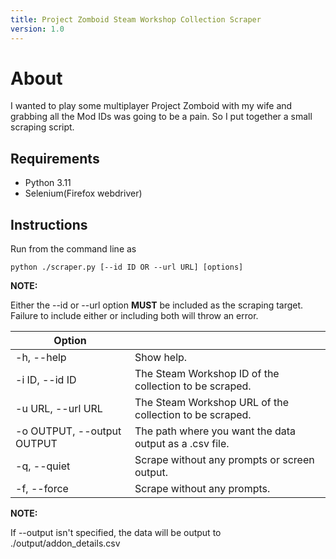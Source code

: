 ```yaml
---
title: Project Zomboid Steam Workshop Collection Scraper
version: 1.0
---
```

# About
I wanted to play some multiplayer Project Zomboid with my wife and grabbing all the Mod IDs was going to be a pain. So I put together a small scraping script.


## Requirements
- Python 3.11
- Selenium(Firefox webdriver)


## Instructions
Run from the command line as
```
python ./scraper.py [--id ID OR --url URL] [options]
```
**NOTE:**

  Either the --id or --url option **MUST** be included as the scraping target.
  Failure to include either or including both will throw an error.


| Option | |
| ---- | ---- |
| -h, --help | Show help. |
|-i ID, --id ID | The Steam Workshop ID of the collection to be scraped. |
| -u URL, --url URL | The Steam Workshop URL of the collection to be scraped. |
| -o OUTPUT, --output OUTPUT | The path where you want the data output as a .csv file. |
| -q, --quiet | Scrape without any prompts or screen output. |
| -f, --force | Scrape without any prompts. |


**NOTE:**

  If --output isn't specified, the data will be output to ./output/addon_details.csv
